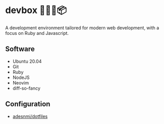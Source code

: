# devbox 👨🏿‍💻📦

A development environment tailored for modern web development, with a focus on Ruby and Javascript.

## Software

* Ubuntu 20.04
* Git
* Ruby
* NodeJS
* Neovim
* diff-so-fancy

## Configuration

* [adesnmi/dotfiles](https://github.com/adesnmi/dotfiles)
